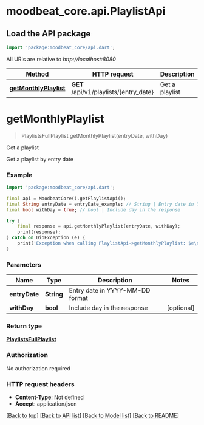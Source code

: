# moodbeat_core.api.PlaylistApi

## Load the API package
```dart
import 'package:moodbeat_core/api.dart';
```

All URIs are relative to *http://localhost:8080*

Method | HTTP request | Description
------------- | ------------- | -------------
[**getMonthlyPlaylist**](PlaylistApi.md#getmonthlyplaylist) | **GET** /api/v1/playlists/{entry_date} | Get a playlist


# **getMonthlyPlaylist**
> PlaylistsFullPlaylist getMonthlyPlaylist(entryDate, withDay)

Get a playlist

Get a playlist by entry date

### Example
```dart
import 'package:moodbeat_core/api.dart';

final api = MoodbeatCore().getPlaylistApi();
final String entryDate = entryDate_example; // String | Entry date in YYYY-MM-DD format
final bool withDay = true; // bool | Include day in the response

try {
    final response = api.getMonthlyPlaylist(entryDate, withDay);
    print(response);
} catch on DioException (e) {
    print('Exception when calling PlaylistApi->getMonthlyPlaylist: $e\n');
}
```

### Parameters

Name | Type | Description  | Notes
------------- | ------------- | ------------- | -------------
 **entryDate** | **String**| Entry date in YYYY-MM-DD format | 
 **withDay** | **bool**| Include day in the response | [optional] 

### Return type

[**PlaylistsFullPlaylist**](PlaylistsFullPlaylist.md)

### Authorization

No authorization required

### HTTP request headers

 - **Content-Type**: Not defined
 - **Accept**: application/json

[[Back to top]](#) [[Back to API list]](../README.md#documentation-for-api-endpoints) [[Back to Model list]](../README.md#documentation-for-models) [[Back to README]](../README.md)

